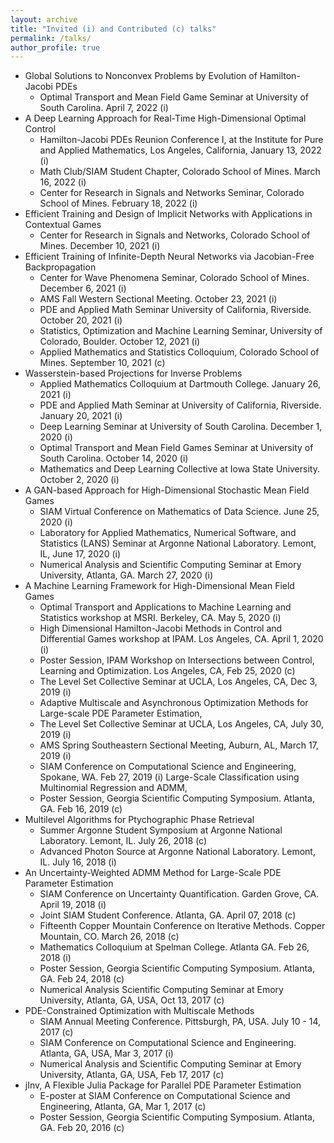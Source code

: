 ```yaml
---
layout: archive
title: "Invited (i) and Contributed (c) talks"
permalink: /talks/
author_profile: true
---
```


<!-- {% if site.talkmap_link == true %}

<p style="text-decoration:underline;"><a href="/talkmap.html">See a map of all the places I've given a talk!</a></p>

{% endif %}

{% for post in site.talks reversed %}
  {% include archive-single-talk.html %}
{% endfor %}
 -->
<!-- invited (i) and contributed (c) talks -->
* Global Solutions to Nonconvex Problems by Evolution of Hamilton-Jacobi PDEs
	* Optimal Transport and Mean Field Game Seminar at University of South Carolina. April 7, 2022 (i)
* A Deep Learning Approach for Real-Time High-Dimensional Optimal Control
	* Hamilton-Jacobi PDEs Reunion Conference I, at the Institute for Pure and Applied Mathematics, Los Angeles, California, January 13, 2022 (i)
	* Math Club/SIAM Student Chapter, Colorado School of Mines. March 16, 2022 (i)
	* Center for Research in Signals and Networks Seminar, Colorado School of Mines. February 18, 2022 (i)
* Efficient Training and Design of Implicit Networks with Applications in Contextual Games
	* Center for Research in Signals and Networks, Colorado School of Mines. December 10, 2021 (i)
* Efficient Training of Infinite-Depth Neural Networks via Jacobian-Free Backpropagation
	* Center for Wave Phenomena Seminar, Colorado School of Mines. December 6, 2021 (i)
	* AMS Fall Western Sectional Meeting. October 23, 2021 (i)
	* PDE and Applied Math Seminar University of California, Riverside. October 20, 2021 (i)
	* Statistics, Optimization and Machine Learning Seminar, University of Colorado, Boulder. October 12, 2021 (i)
	* Applied Mathematics and Statistics Colloquium, Colorado School of Mines. September 10, 2021 (c)
* Wasserstein-based Projections for Inverse Problems
	* Applied Mathematics Colloquium at Dartmouth College. January 26, 2021 (i)
	* PDE and Applied Math Seminar at University of California, Riverside. January 20, 2021 (i)
	* Deep Learning Seminar at University of South Carolina. December 1, 2020 (i)
	* Optimal Transport and Mean Field Games Seminar at University of South Carolina. October 14, 2020 (i)
	* Mathematics and Deep Learning Collective at Iowa State University. October 2, 2020 (i)
* A GAN-based Approach for High-Dimensional Stochastic Mean Field Games
	* SIAM Virtual Conference on Mathematics of Data Science. June 25, 2020 (i)
	* Laboratory for Applied Mathematics, Numerical Software, and Statistics (LANS) Seminar at Argonne National Laboratory. Lemont, IL, June 17, 2020 (i)
	* Numerical Analysis and Scientific Computing Seminar at Emory University, Atlanta, GA. March 27, 2020 (i)
* A Machine Learning Framework for High-Dimensional Mean Field Games
	* Optimal Transport and Applications to Machine Learning and Statistics workshop at MSRI. Berkeley, CA. May 5, 2020 (i)
	* High Dimensional Hamilton-Jacobi Methods in Control and Differential Games workshop at IPAM. Los Angeles, CA. April 1, 2020 (i)
	* Poster Session, IPAM Workshop on Intersections between Control, Learning and Optimization. Los Angeles, CA, Feb 25, 2020 (c)
	* The Level Set Collective Seminar at UCLA, Los Angeles, CA, Dec 3, 2019 (i)
	* Adaptive Multiscale and Asynchronous Optimization Methods for Large-scale PDE Parameter Estimation,
	* The Level Set Collective Seminar at UCLA, Los Angeles, CA, July 30, 2019 (i)
	* AMS Spring Southeastern Sectional Meeting, Auburn, AL, March 17, 2019 (i)
	* SIAM Conference on Computational Science and Engineering, Spokane, WA. Feb 27, 2019 (i)
Large-Scale Classification using Multinomial Regression and ADMM,
	* Poster Session, Georgia Scientific Computing Symposium. Atlanta, GA. Feb 16, 2019 (c)
* Multilevel Algorithms for Ptychographic Phase Retrieval
	* Summer Argonne Student Symposium at Argonne National Laboratory. Lemont, IL. July 26, 2018 (c)
	* Advanced Photon Source at Argonne National Laboratory. Lemont, IL. July 16, 2018 (i)
* An Uncertainty-Weighted ADMM Method for Large-Scale PDE Parameter Estimation
	* SIAM Conference on Uncertainty Quantification. Garden Grove, CA. April 19, 2018 (i)
	* Joint SIAM Student Conference. Atlanta, GA. April 07, 2018 (c)
	* Fifteenth Copper Mountain Conference on Iterative Methods. Copper Mountain, CO. March 26, 2018 (c)
	* Mathematics Colloquium at Spelman College. Atlanta GA. Feb 26, 2018 (i)
	* Poster Session, Georgia Scientific Computing Symposium. Atlanta, GA. Feb 24, 2018 (c)
	* Numerical Analysis Scientific Computing Seminar at Emory University, Atlanta, GA, USA, Oct 13, 2017 (c)
* PDE-Constrained Optimization with Multiscale Methods
	* SIAM Annual Meeting Conference. Pittsburgh, PA, USA. July 10 - 14, 2017 (c)
	* SIAM Conference on Computational Science and Engineering. Atlanta, GA, USA, Mar 3, 2017 (i)
	* Numerical Analysis and Scientific Computing Seminar at Emory University, Atlanta, GA, USA, Feb 17, 2017 (c)
* jInv, A Flexible Julia Package for Parallel PDE Parameter Estimation
	* E-poster at SIAM Conference on Computational Science and Engineering, Atlanta, GA, Mar 1, 2017 (c)
	* Poster Session, Georgia Scientific Computing Symposium. Atlanta, GA. Feb 20, 2016 (c)
